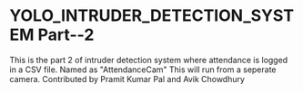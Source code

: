 # YOLO_INTRUDER_DETECTION_SYSTEM Part--2
 This is the part 2 of intruder detection system where attendance is logged in a CSV file.
 Named as "AttendanceCam"
 This will run from a seperate camera.
Contributed by Pramit Kumar Pal and Avik Chowdhury
